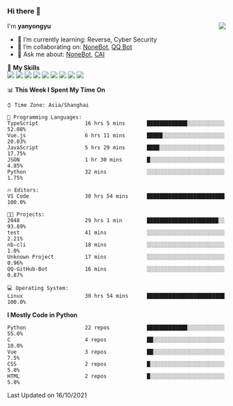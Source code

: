 ### Hi there 👋

<a href="#">
  <img align="right" src="https://github-readme-stats.vercel.app/api?username=yanyongyu&count_private=true&show_icons=true&bg_color=15,f2f7fd,E0EAFC" />
</a>

I'm **yanyongyu**

- 🌱 I’m currently learning: Reverse, Cyber Security
- 👯 I’m collaborating on: [NoneBot](https://github.com/nonebot), [QQ Bot](https://github.com/Mrs4s/go-cqhttp)
- 💬 Ask me about: [NoneBot](https://github.com/nonebot), [CAI](https://github.com/cscs181/CAI)

🌟 **My Skills**  
![](https://img.shields.io/badge/-Python-3e74a2?style=flat-square&logo=Python&logoColor=fff)
![](https://img.shields.io/badge/-Node.js-339933?style=flat-square&logo=Node.js&logoColor=fff)
![](https://img.shields.io/badge/-Vue-4fc08d?style=flat-square&logo=Vue.js&logoColor=fff)
![](https://img.shields.io/badge/-React-2d98ce?style=flat-square&logo=React&logoColor=fff)
![](https://img.shields.io/badge/-Docker-2496ED?style=flat-square&logo=Docker&logoColor=fff)
![](https://img.shields.io/badge/-Linux-000000?style=flat-square&logo=Linux&logoColor=fff)
![](https://img.shields.io/badge/-MySQL-4479A1?style=flat-square&logo=MySQL&logoColor=fff)
![](https://img.shields.io/badge/-Redis-DC382D?style=flat-square&logo=Redis&logoColor=fff)
![](https://img.shields.io/badge/-MongoDB-47A248?style=flat-square&logo=MongoDB&logoColor=fff)

<!--START_SECTION:waka-->
📊 **This Week I Spent My Time On** 

```text
⌚︎ Time Zone: Asia/Shanghai

💬 Programming Languages: 
TypeScript               16 hrs 5 mins       █████████████░░░░░░░░░░░░   52.08% 
Vue.js                   6 hrs 11 mins       █████░░░░░░░░░░░░░░░░░░░░   20.03% 
JavaScript               5 hrs 29 mins       ████░░░░░░░░░░░░░░░░░░░░░   17.75% 
JSON                     1 hr 30 mins        █░░░░░░░░░░░░░░░░░░░░░░░░   4.85% 
Python                   32 mins             ░░░░░░░░░░░░░░░░░░░░░░░░░   1.75%

🔥 Editors: 
VS Code                  30 hrs 54 mins      █████████████████████████   100.0%

🐱‍💻 Projects: 
2048                     29 hrs 1 min        ███████████████████████░░   93.89% 
test                     41 mins             ░░░░░░░░░░░░░░░░░░░░░░░░░   2.21% 
nb-cli                   18 mins             ░░░░░░░░░░░░░░░░░░░░░░░░░   1.0% 
Unknown Project          17 mins             ░░░░░░░░░░░░░░░░░░░░░░░░░   0.96% 
QQ-GitHub-Bot            16 mins             ░░░░░░░░░░░░░░░░░░░░░░░░░   0.87%

💻 Operating System: 
Linux                    30 hrs 54 mins      █████████████████████████   100.0%

```

**I Mostly Code in Python** 

```text
Python                   22 repos            █████████████░░░░░░░░░░░░   55.0% 
C                        4 repos             ██░░░░░░░░░░░░░░░░░░░░░░░   10.0% 
Vue                      3 repos             ██░░░░░░░░░░░░░░░░░░░░░░░   7.5% 
CSS                      2 repos             █░░░░░░░░░░░░░░░░░░░░░░░░   5.0% 
HTML                     2 repos             █░░░░░░░░░░░░░░░░░░░░░░░░   5.0%

```



 Last Updated on 16/10/2021
<!--END_SECTION:waka-->
